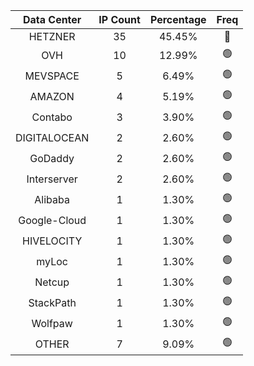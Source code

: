 | Data Center | IP Count | Percentage | Freq |
|:------------:|:--------:|:-----------:|:-----:|
| HETZNER | 35 | 45.45% | 🔴 |
| OVH | 10 | 12.99% | 🟢 |
| MEVSPACE | 5 | 6.49% | 🟢 |
| AMAZON | 4 | 5.19% | 🟢 |
| Contabo | 3 | 3.90% | 🟢 |
| DIGITALOCEAN | 2 | 2.60% | 🟢 |
| GoDaddy | 2 | 2.60% | 🟢 |
| Interserver | 2 | 2.60% | 🟢 |
| Alibaba | 1 | 1.30% | 🟢 |
| Google-Cloud | 1 | 1.30% | 🟢 |
| HIVELOCITY | 1 | 1.30% | 🟢 |
| myLoc | 1 | 1.30% | 🟢 |
| Netcup | 1 | 1.30% | 🟢 |
| StackPath | 1 | 1.30% | 🟢 |
| Wolfpaw | 1 | 1.30% | 🟢 |
| OTHER | 7 | 9.09% | 🟢 |